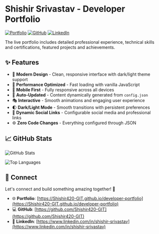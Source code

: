# Shishir Srivastav - Developer Portfolio

<div align="left">
  
[![Portfolio](https://img.shields.io/badge/🌐_Visit_Portfolio-Live-brightgreen?style=for-the-badge)](https://Shishir420-GIT.github.io/developer-portfolio)
[![GitHub](https://img.shields.io/badge/GitHub-Profile-181717?style=for-the-badge&logo=github)](https://github.com/Shishir420-GIT)
[![LinkedIn](https://img.shields.io/badge/LinkedIn-Connect-0A66C2?style=for-the-badge&logo=linkedin)](https://www.linkedin.com/in/shishir-srivastav)

</div>

The live portfolio includes detailed professional experience, technical skills and certifications, featured projects and achievements.

## ✨ Features

- 🎨 **Modern Design** - Clean, responsive interface with dark/light theme support
- 🚀 **Performance Optimized** - Fast loading with vanilla JavaScript
- 📱 **Mobile First** - Fully responsive across all devices
- 🔄 **Auto-Updated** - Content dynamically generated from `config.json`
- 🎭 **Interactive** - Smooth animations and engaging user experience
- 🌓 **Dark/Light Mode** - Smooth transitions with persistent preferences
- 🔗 **Dynamic Social Links** - Configurable social media and professional links
- ⚙️ **Zero Code Changes** - Everything configured through JSON

## 📈 GitHub Stats

<div align="left">

![GitHub Stats](https://github-readme-stats.vercel.app/api?username=Shishir420-GIT&theme=dark&hide_border=true&include_all_commits=true&count_private=true)

![Top Languages](https://github-readme-stats.vercel.app/api/top-langs/?username=Shishir420-GIT&theme=dark&hide_border=true&include_all_commits=true&count_private=true&layout=compact)

</div>

## 🤝 Connect

Let's connect and build something amazing together! 🚀

- 🌐 **Portfolio**: [https://Shishir420-GIT.github.io/developer-portfolio](https://Shishir420-GIT.github.io/developer-portfolio)
- 💻 **GitHub**: [https://github.com/Shishir420-GIT](https://github.com/Shishir420-GIT)
- 🔗 **LinkedIn**: [https://www.linkedin.com/in/shishir-srivastav](https://www.linkedin.com/in/shishir-srivastav)